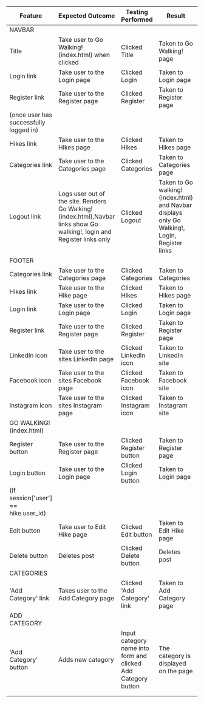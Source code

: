 

| Feature                                 | Expected Outcome                                                                                                        | Testing Performed                                             | Result                                                                                       | Pass/Fail |
|-----------------------------------------|-------------------------------------------------------------------------------------------------------------------------|---------------------------------------------------------------|----------------------------------------------------------------------------------------------|-----------|
| NAVBAR                                  |                                                                                                                         |                                                               |                                                                                              |           |
| Title                                   | Take user to Go Walking!(index.html) when clicked                                                                       | Clicked Title                                                 | Taken to Go Walking! page                                                                    | PASS      |
| Login link                              | Take user to the Login page                                                                                             | Clicked Login                                                 | Taken to Login page                                                                          | PASS      |
| Register link                           | Take user to the Register page                                                                                          | Clicked Register                                              | Taken to Register page                                                                       | PASS      |
| (once user has successfully logged in)  |                                                                                                                         |                                                               |                                                                                              |           |
| Hikes link                              | Take user to the Hikes page                                                                                             | Clicked Hikes                                                 | Taken to Hikes page                                                                          | PASS      |
| Categories link                         | Take user to the Categories page                                                                                        | Clicked Categories                                            | Taken to Categories page                                                                     | PASS      |
| Logout link                             | Logs user out of the site. Renders Go Walking!(index.html),Navbar links show Go walking!, login and Register links only | Clicked Logout                                                | Taken to Go walking!(index.html) and Navbar displays only Go Walking!, Login, Register links | PASS      |
| FOOTER                                  |                                                                                                                         |                                                               |                                                                                              |           |
| Categories link                         | Take user to the Categories page                                                                                        | Clicked Categories                                            | Taken to Categories                                                                          | PASS      |
| Hikes link                              | Take user to the Hike page                                                                                              | Clicked Hikes                                                 | Taken to Hikes page                                                                          | PASS      |
| Login link                              | Take user to the Login page                                                                                             | Clicked Login                                                 | Taken to Login page                                                                          | PASS      |
| Register link                           | Take user to the Register page                                                                                          | Clicked Register                                              | Taken to Register page                                                                       | PASS      |
| LinkedIn icon                           | Take user to the sites LinkedIn page                                                                                    | Clicked LinkedIn icon                                         | Taken to LinkedIn site                                                                       | PASS      |
| Facebook icon                           | Take user to the sites Facebook page                                                                                    | Clicked Facebook icon                                         | Taken to Facebook site                                                                       | PASS      |
| Instagram icon                          | Take user to the sites Instagram page                                                                                   | Clicked Instagram icon                                        | Taken to Instagram site                                                                      | PASS      |
| GO WALKING! (index.html)                |                                                                                                                         |                                                               |                                                                                              |           |
| Register button                         | Take user to the Register page                                                                                          | Clicked Register button                                       | Taken to Register page                                                                       | PASS      |
| Login button                            | Take user to the Login page                                                                                             | Clicked Login button                                          | Taken to Login page                                                                          | PASS      |
| (if session['user'] == hike.user_id)    |                                                                                                                         |                                                               |                                                                                              |           |
| Edit button                             | Take user to Edit Hike page                                                                                             | Clicked Edit button                                           | Taken to Edit Hike page                                                                      | PASS      |
| Delete button                           | Deletes post                                                                                                            | Clicked Delete button                                         | Deletes post                                                                                 | PASS      |
| CATEGORIES                              |                                                                                                                         |                                                               |                                                                                              |           |
| 'Add Category' link                     | Takes user to the Add Category page                                                                                     | Clicked 'Add Category' link                                   | Taken to Add Category page                                                                   | PASS      |
| ADD CATEGORY                            |                                                                                                                         |                                                               |                                                                                              | PASS      |
| 'Add Category' button                   | Adds new category                                                                                                       | Input category name into form and clicked Add Category button | The category is displayed on the page                                                        | PASS      |
|                                         |                                                                                                                         |                                                               |                                                                                              |           |
|                                         |                                                                                                                         |                                                               |                                                                                              |           |
